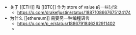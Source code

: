 - 关于 [[ETH]] 和 [[BTC]] 作为 store of value 的一些讨论
	- https://x.com/drakefjustin/status/1887108667675124174
- 为什么 [[ethereum]] 需要另一种编程语言
	- https://x.com/p_e/status/1886791846262911402
	-